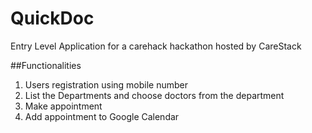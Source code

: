 # QuickDoc
Entry Level Application for a carehack hackathon hosted by CareStack


##Functionalities
 1. Users registration using mobile number 
 2. List the Departments and choose doctors from the department
 3. Make appointment 
 4. Add appointment to Google Calendar








